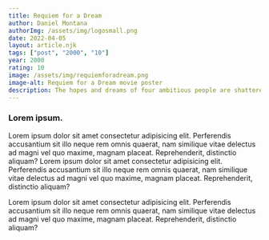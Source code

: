 ```yaml
---
title: Requiem for a Dream
author: Daniel Montana
authorImg: /assets/img/logosmall.png
date: 2022-04-05
layout: article.njk
tags: ["post", "2000", "10"]
year: 2000
rating: 10
image: /assets/img/requiemforadream.png
image-alt: Requiem for a Dream movie poster
description: The hopes and dreams of four ambitious people are shattered when their drug addictions begin spiraling out of control. A look into addiction and how it overcomes the mind and body.
---
```


### Lorem ipsum.


Lorem ipsum dolor sit amet consectetur adipisicing elit. Perferendis accusantium sit illo neque rem omnis quaerat, nam similique vitae delectus ad magni vel quo maxime, magnam placeat. Reprehenderit, distinctio aliquam? Lorem ipsum dolor sit amet consectetur adipisicing elit. Perferendis accusantium sit illo neque rem omnis quaerat, nam similique vitae delectus ad magni vel quo maxime, magnam placeat. Reprehenderit, distinctio aliquam?

Lorem ipsum dolor sit amet consectetur adipisicing elit. Perferendis accusantium sit illo neque rem omnis quaerat, nam similique vitae delectus ad magni vel quo maxime, magnam placeat. Reprehenderit, distinctio aliquam?
